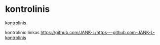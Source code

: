 # kontrolinis
kontrolinis


kontrolinio linkas https://github.com/JANK-L/https---github.com-JANK-L-kontrolinis
